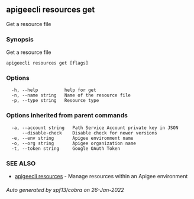 ## apigeecli resources get

Get a resource file

### Synopsis

Get a resource file

```
apigeecli resources get [flags]
```

### Options

```
  -h, --help          help for get
  -n, --name string   Name of the resource file
  -p, --type string   Resource type
```

### Options inherited from parent commands

```
  -a, --account string   Path Service Account private key in JSON
      --disable-check    Disable check for newer versions
  -e, --env string       Apigee environment name
  -o, --org string       Apigee organization name
  -t, --token string     Google OAuth Token
```

### SEE ALSO

* [apigeecli resources](apigeecli_resources.md)	 - Manage resources within an Apigee environment

###### Auto generated by spf13/cobra on 26-Jan-2022
